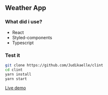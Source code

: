 ## Weather App

### What did i use?
<ul>
  <li>React</li>
  <li>Styled-components</li>
  <li>Typescript</li>
 </ul>

### Test it 
```bash
git clone https://github.com/Judikaelle/clint
cd clint
yarn install
yarn start
```

[Live demo](https://clint-weather-app.netlify.app)
